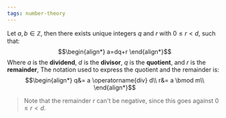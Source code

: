 ```yaml
---
tags: number-theory
---
```

Let $a,b \in \mathbb{Z}$, then there exists unique integers $q$ and $r$ with $0 \le r \lt d$, such that:
$$\begin{align*}
a=dq+r
\end{align*}$$
Where $a$ is the **dividend**, $d$ is the **divisor**, $q$ is the **quotient**, and $r$ is the **remainder**, The notation used to express the quotient and the remainder is: 
$$\begin{align*}
q&= a \operatorname{div} d\\
r&= a \bmod m\\
\end{align*}$$
> Note that the remainder $r$ can't be negative, since this goes against $0 \le r \lt d$.

